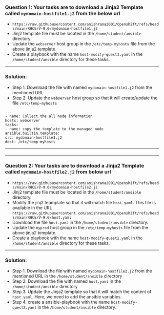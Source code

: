 ### Question 1: Your tasks are to download a Jinja2 Template called `mydomain-hostfile1.j2` from the below url 
- `https://raw.githubusercontent.com/anishrana2001/Openshift/refs/heads/main/RHCE/V-9.0/mydomain-hostfile1.j2` 
- Jinj2 template file must be located in the `/home/student/ansible` directory.
- Update the `webserver` host group in the `/etc/temp-myhosts` file from the above jinja2  template.
- Create a playbook with the name `host-modify-quest1.yaml` in the `/home/student/ansible` directory for these tasks.
---

### Solution:
- Step 1. Download the file with named `mydomain-hostfile1.j2` from the mentioned URL.
- Step 2. Update the `webserver` host group so that it will create/update the file `/etc/temp-myhosts`

```
---
- name: Collect the all node information
hosts: webserver
tasks:
- name: copy the template to the managed node
ansible.builtin.template:
src: mydomain-hostfile1.j2
dest: /etc/temp-myhosts
```
---
### 
---

### Question 2: Your tasks are to download a Jinja2 Template called `mydomain-hostfile2.j2` from below url 
- `https://raw.githubusercontent.com/anishrana2001/Openshift/refs/heads/main/RHCE/V-9.0/mydomain-hostfile2.j2` 
- Jinj2 template file must be located in the `/home/student/ansible` directory.
- Modify the jinj2 teamplate so that it will match file `host.yaml`. This file is available in the URL `https://raw.githubusercontent.com/anishrana2001/Openshift/refs/heads/main/RHCE/V-9.0/host.yaml`
- Download the file `host.yaml` in the `/home/student/ansible` directory.
- Update the `myprod` host group in the `/etc/temp-myhosts` file from the above jinja2 template.
- Create a playbook with the name `host-modify-quest2.yaml` in the `/home/student/ansible` directory for these tasks.
---

### Solution:
- Step 1. Download the file with named `mydomain-hostfile2.j2` from the mentioned URL in the `/home/student/ansible` directory
- Step 2. Download the file with named `host.yaml` in the `/home/student/ansible` directory
- Step 3. Update the Jinja2 template so that it will match the content of `host.yaml`. Here, we need to add the ansible variables.
- Step 4. create a ansible-playbook with the name `host-modify-quest2.yaml` in the `/home/student/ansible` directory.
